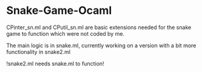 # Snake-Game-Ocaml

CPinter_sn.ml and CPutil_sn.ml are basic extensions needed for the snake game to function which were not coded by me.

The main logic is in snake.ml, currently working on a version with a bit more functionality in snake2.ml

!snake2.ml needs snake.ml to function!

